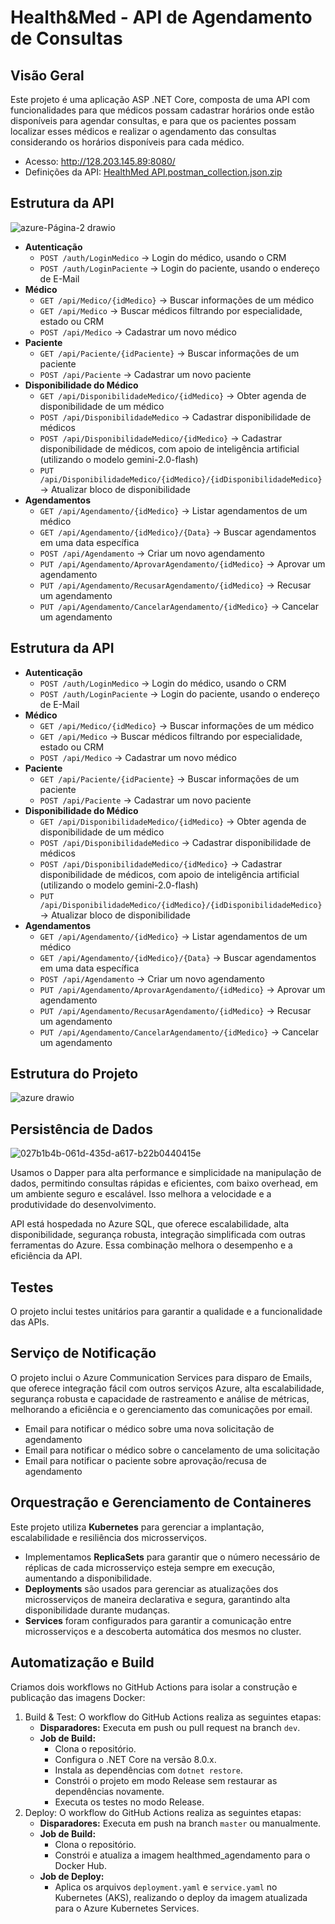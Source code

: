 # Health&Med - API de Agendamento de Consultas

## Visão Geral

Este projeto é uma aplicação ASP .NET Core, composta de uma API com funcionalidades para que médicos possam cadastrar horários onde estão disponíveis para agendar consultas, e para que os pacientes possam localizar esses médicos e realizar o agendamento das consultas considerando os horários disponíveis para cada médico.

- Acesso: http://128.203.145.89:8080/
- Definições da API: [HealthMed API.postman_collection.json.zip](https://github.com/user-attachments/files/18722502/HealthMed.API.postman_collection.json.zip)

## Estrutura da API

![azure-Página-2 drawio](https://github.com/user-attachments/assets/b279ea2a-b35c-4e10-907b-e39ef29458e5)

- **Autenticação**
   - `POST /auth/LoginMedico` → Login do médico, usando o CRM
   - `POST /auth/LoginPaciente` → Login do paciente, usando o endereço de E-Mail
- **Médico**
   - `GET /api/Medico/{idMedico}` → Buscar informações de um médico
   - `GET /api/Medico` → Buscar médicos filtrando por especialidade, estado ou CRM
   - `POST /api/Medico` → Cadastrar um novo médico
- **Paciente**
   - `GET /api/Paciente/{idPaciente}` → Buscar informações de um paciente
   - `POST /api/Paciente` → Cadastrar um novo paciente
- **Disponibilidade do Médico**
   - `GET /api/DisponibilidadeMedico/{idMedico}` → Obter agenda de disponibilidade de um médico
   - `POST /api/DisponibilidadeMedico` → Cadastrar disponibilidade de médicos
   - `POST /api/DisponibilidadeMedico/{idMedico}` → Cadastrar disponibilidade de médicos, com apoio de inteligência artificial (utilizando o modelo gemini-2.0-flash)
   - `PUT /api/DisponibilidadeMedico/{idMedico}/{idDisponibilidadeMedico}` → Atualizar bloco de disponibilidade
- **Agendamentos**
   - `GET /api/Agendamento/{idMedico}` → Listar agendamentos de um médico
   - `GET /api/Agendamento/{idMedico}/{Data}` → Buscar agendamentos em uma data específica
   - `POST /api/Agendamento` → Criar um novo agendamento
   - `PUT /api/Agendamento/AprovarAgendamento/{idMedico}` → Aprovar um agendamento
   - `PUT /api/Agendamento/RecusarAgendamento/{idMedico}` → Recusar um agendamento
   - `PUT /api/Agendamento/CancelarAgendamento/{idMedico}` → Cancelar um agendamento

## Estrutura da API

- **Autenticação**
   - `POST /auth/LoginMedico` → Login do médico, usando o CRM
   - `POST /auth/LoginPaciente` → Login do paciente, usando o endereço de E-Mail
- **Médico**
   - `GET /api/Medico/{idMedico}` → Buscar informações de um médico
   - `GET /api/Medico` → Buscar médicos filtrando por especialidade, estado ou CRM
   - `POST /api/Medico` → Cadastrar um novo médico
- **Paciente**
   - `GET /api/Paciente/{idPaciente}` → Buscar informações de um paciente
   - `POST /api/Paciente` → Cadastrar um novo paciente
- **Disponibilidade do Médico**
   - `GET /api/DisponibilidadeMedico/{idMedico}` → Obter agenda de disponibilidade de um médico
   - `POST /api/DisponibilidadeMedico` → Cadastrar disponibilidade de médicos
   - `POST /api/DisponibilidadeMedico/{idMedico}` → Cadastrar disponibilidade de médicos, com apoio de inteligência artificial (utilizando o modelo gemini-2.0-flash)
   - `PUT /api/DisponibilidadeMedico/{idMedico}/{idDisponibilidadeMedico}` → Atualizar bloco de disponibilidade
- **Agendamentos**
   - `GET /api/Agendamento/{idMedico}` → Listar agendamentos de um médico
   - `GET /api/Agendamento/{idMedico}/{Data}` → Buscar agendamentos em uma data específica
   - `POST /api/Agendamento` → Criar um novo agendamento
   - `PUT /api/Agendamento/AprovarAgendamento/{idMedico}` → Aprovar um agendamento
   - `PUT /api/Agendamento/RecusarAgendamento/{idMedico}` → Recusar um agendamento
   - `PUT /api/Agendamento/CancelarAgendamento/{idMedico}` → Cancelar um agendamento

## Estrutura do Projeto

![azure drawio](https://github.com/user-attachments/assets/e8664873-1a87-48cb-9bb8-3e53145caadf)

## Persistência de Dados

![027b1b4b-061d-435d-a617-b22b0440415e](https://github.com/user-attachments/assets/9c4bb09b-a20e-4235-a0d2-556dbb608790)

Usamos o Dapper para alta performance e simplicidade na manipulação de dados, permitindo consultas rápidas e eficientes, com baixo overhead, em um ambiente seguro e escalável. Isso melhora a velocidade e a produtividade do desenvolvimento.

API está hospedada no Azure SQL, que oferece escalabilidade, alta disponibilidade, segurança robusta, integração simplificada com outras ferramentas do Azure. Essa combinação melhora o desempenho e a eficiência da API.

## Testes

O projeto inclui testes unitários para garantir a qualidade e a funcionalidade das APIs. 

## Serviço de Notificação

O projeto inclui o Azure Communication Services para disparo de Emails, que oferece integração fácil com outros serviços Azure, alta escalabilidade, segurança robusta e capacidade de rastreamento e análise de métricas, melhorando a eficiência e o gerenciamento das comunicações por email.
- Email para notificar o médico sobre uma nova solicitação de agendamento
- Email para notificar o médico sobre o cancelamento de uma solicitação
- Email para notificar o paciente sobre aprovação/recusa de agendamento

## Orquestração e Gerenciamento de Containeres

Este projeto utiliza **Kubernetes** para gerenciar a implantação, escalabilidade e resiliência dos microsserviços.

- Implementamos **ReplicaSets** para garantir que o número necessário de réplicas de cada microsserviço esteja sempre em execução, aumentando a disponibilidade.
- **Deployments** são usados para gerenciar as atualizações dos microsserviços de maneira declarativa e segura, garantindo alta disponibilidade durante mudanças.
- **Services** foram configurados para garantir a comunicação entre microsserviços e a descoberta automática dos mesmos no cluster.

## Automatização e Build

Criamos dois workflows no GitHub Actions para isolar a construção e publicação das imagens Docker:

1. Build & Test: O workflow do GitHub Actions realiza as seguintes etapas:
   - **Disparadores:** Executa em push ou pull request na branch `dev`.
   - **Job de Build:**
      - Clona o repositório.
      - Configura o .NET Core na versão 8.0.x.
      - Instala as dependências com `dotnet restore`.
      - Constrói o projeto em modo Release sem restaurar as dependências novamente.
      - Executa os testes no modo Release.
1. Deploy:  O workflow do GitHub Actions  realiza as seguintes etapas:
   - **Disparadores:** Executa em push na branch `master` ou manualmente.
   - **Job de Build:**
      - Clona o repositório.
      - Constrói e atualiza a imagem healthmed_agendamento para o Docker Hub.
   - **Job de Deploy:**
      - Aplica os arquivos `deployment.yaml` e `service.yaml` no Kubernetes (AKS), realizando o deploy da imagem atualizada para o Azure Kubernetes Services.

